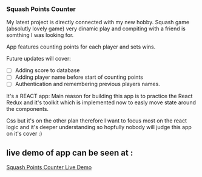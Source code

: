 ### Squash Points Counter

My latest project is directly connected with my new hobby. Squash game (absolutly lovely game) very dinamic play and compiting with a friend is somthing I was looking for.

App features counting points for each player and sets wins.

Future updates will cover:

- [ ] Adding score to database 
- [ ] Adding player name before start of counting points 
- [ ] Authentication and remembering previous players names.

It's a REACT app:
Main reason for building this app is to practice the React Redux and it's toolkit which is implemented now to easly move state around the components.

Css but it's on the other plan therefore I want to focus most on the react logic and it's deeper understanding so hopfully nobody will judge this app on it's cover :)

## live demo of app can be seen at :

[Squash Points Counter Live Demo](https://squash-counter.vercel.app/)
